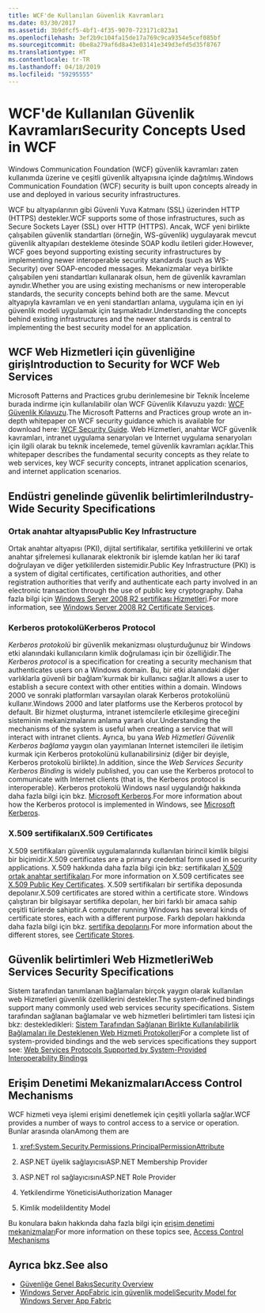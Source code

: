```yaml
---
title: WCF'de Kullanılan Güvenlik Kavramları
ms.date: 03/30/2017
ms.assetid: 3b9dfcf5-4bf1-4f35-9070-723171c823a1
ms.openlocfilehash: 3ef2b9c104fa15de17a769c9ca9354e5cef085bf
ms.sourcegitcommit: 0be8a279af6d8a43e03141e349d3efd5d35f8767
ms.translationtype: HT
ms.contentlocale: tr-TR
ms.lasthandoff: 04/18/2019
ms.locfileid: "59295555"
---
```

# <a name="security-concepts-used-in-wcf"></a><span data-ttu-id="b64c9-102">WCF'de Kullanılan Güvenlik Kavramları</span><span class="sxs-lookup"><span data-stu-id="b64c9-102">Security Concepts Used in WCF</span></span>
<span data-ttu-id="b64c9-103">Windows Communication Foundation (WCF) güvenlik kavramları zaten kullanımda üzerine ve çeşitli güvenlik altyapısına içinde dağıtılmış.</span><span class="sxs-lookup"><span data-stu-id="b64c9-103">Windows Communication Foundation (WCF) security is built upon concepts already in use and deployed in various security infrastructures.</span></span>  
  
 <span data-ttu-id="b64c9-104">WCF bu altyapılarının gibi Güvenli Yuva Katmanı (SSL) üzerinden HTTP (HTTPS) destekler.</span><span class="sxs-lookup"><span data-stu-id="b64c9-104">WCF supports some of those infrastructures, such as Secure Sockets Layer (SSL) over HTTP (HTTPS).</span></span> <span data-ttu-id="b64c9-105">Ancak, WCF yeni birlikte çalışabilen güvenlik standartları (örneğin, WS-güvenlik) uygulayarak mevcut güvenlik altyapıları destekleme ötesinde SOAP kodlu iletileri gider.</span><span class="sxs-lookup"><span data-stu-id="b64c9-105">However, WCF goes beyond supporting existing security infrastructures by implementing newer interoperable security standards (such as WS-Security) over SOAP-encoded messages.</span></span> <span data-ttu-id="b64c9-106">Mekanizmalar veya birlikte çalışabilen yeni standartları kullanarak olsun, hem de güvenlik kavramları aynıdır.</span><span class="sxs-lookup"><span data-stu-id="b64c9-106">Whether you are using existing mechanisms or new interoperable standards, the security concepts behind both are the same.</span></span> <span data-ttu-id="b64c9-107">Mevcut altyapıyla kavramları ve en yeni standartları anlama, uygulama için en iyi güvenlik modeli uygulamak için taşımaktadır.</span><span class="sxs-lookup"><span data-stu-id="b64c9-107">Understanding the concepts behind existing infrastructures and the newer standards is central to implementing the best security model for an application.</span></span>  
  
## <a name="introduction-to-security-for-wcf-web-services"></a><span data-ttu-id="b64c9-108">WCF Web Hizmetleri için güvenliğine giriş</span><span class="sxs-lookup"><span data-stu-id="b64c9-108">Introduction to Security for WCF Web Services</span></span>  
 <span data-ttu-id="b64c9-109">Microsoft Patterns and Practices grubu derinlemesine bir Teknik İnceleme burada indirme için kullanılabilir olan WCF Güvenlik Kılavuzu yazdı: [WCF Güvenlik Kılavuzu](https://go.microsoft.com/fwlink/?LinkId=210210).</span><span class="sxs-lookup"><span data-stu-id="b64c9-109">The Microsoft Patterns and Practices group wrote an in-depth whitepaper on WCF security guidance which is available for download here: [WCF Security Guide](https://go.microsoft.com/fwlink/?LinkId=210210).</span></span> <span data-ttu-id="b64c9-110">Web Hizmetleri, anahtar WCF güvenlik kavramları, intranet uygulama senaryoları ve Internet uygulama senaryoları için ilgili olarak bu teknik incelemede, temel güvenlik kavramları açıklar.</span><span class="sxs-lookup"><span data-stu-id="b64c9-110">This whitepaper describes the fundamental security concepts as they relate to web services, key WCF security concepts, intranet application scenarios, and internet application scenarios.</span></span>  
  
## <a name="industry-wide-security-specifications"></a><span data-ttu-id="b64c9-111">Endüstri genelinde güvenlik belirtimleri</span><span class="sxs-lookup"><span data-stu-id="b64c9-111">Industry-Wide Security Specifications</span></span>  
  
### <a name="public-key-infrastructure"></a><span data-ttu-id="b64c9-112">Ortak anahtar altyapısı</span><span class="sxs-lookup"><span data-stu-id="b64c9-112">Public Key Infrastructure</span></span>  
 <span data-ttu-id="b64c9-113">Ortak anahtar altyapısı (PKI), dijital sertifikalar, sertifika yetkililerini ve ortak anahtar şifrelemesi kullanarak elektronik bir işlemde katılan her iki taraf doğrulayan ve diğer yetkililerden sistemidir.</span><span class="sxs-lookup"><span data-stu-id="b64c9-113">Public Key Infrastructure (PKI) is a system of digital certificates, certification authorities, and other registration authorities that verify and authenticate each party involved in an electronic transaction through the use of public key cryptography.</span></span> <span data-ttu-id="b64c9-114">Daha fazla bilgi için [Windows Server 2008 R2 sertifikası Hizmetleri](https://go.microsoft.com/fwlink/?LinkId=210211).</span><span class="sxs-lookup"><span data-stu-id="b64c9-114">For more information, see [Windows Server 2008 R2 Certificate Services](https://go.microsoft.com/fwlink/?LinkId=210211).</span></span>  
  
### <a name="kerberos-protocol"></a><span data-ttu-id="b64c9-115">Kerberos protokolü</span><span class="sxs-lookup"><span data-stu-id="b64c9-115">Kerberos Protocol</span></span>  
 <span data-ttu-id="b64c9-116">*Kerberos protokolü* bir güvenlik mekanizması oluşturduğunuz bir Windows etki alanındaki kullanıcıların kimlik doğrulaması için bir özelliğidir.</span><span class="sxs-lookup"><span data-stu-id="b64c9-116">The *Kerberos protocol* is a specification for creating a security mechanism that authenticates users on a Windows domain.</span></span> <span data-ttu-id="b64c9-117">Bu, bir etki alanındaki diğer varlıklarla güvenli bir bağlam'kurmak bir kullanıcı sağlar.</span><span class="sxs-lookup"><span data-stu-id="b64c9-117">It allows a user to establish a secure context with other entities within a domain.</span></span> <span data-ttu-id="b64c9-118">Windows 2000 ve sonraki platformları varsayılan olarak Kerberos protokolünü kullanır.</span><span class="sxs-lookup"><span data-stu-id="b64c9-118">Windows 2000 and later platforms use the Kerberos protocol by default.</span></span> <span data-ttu-id="b64c9-119">Bir hizmet oluşturma, intranet istemcilerle etkileşime gireceğini sisteminin mekanizmalarını anlama yararlı olur.</span><span class="sxs-lookup"><span data-stu-id="b64c9-119">Understanding the mechanisms of the system is useful when creating a service that will interact with intranet clients.</span></span> <span data-ttu-id="b64c9-120">Ayrıca, bu yana *Web Hizmetleri Güvenlik Kerberos bağlama* yaygın olan yayımlanan Internet istemcileri ile iletişim kurmak için Kerberos protokolünü kullanabilirsiniz (diğer bir deyişle, Kerberos protokolü birlikte).</span><span class="sxs-lookup"><span data-stu-id="b64c9-120">In addition, since the *Web Services Security Kerberos Binding* is widely published, you can use the Kerberos protocol to communicate with Internet clients (that is, the Kerberos protocol is interoperable).</span></span> <span data-ttu-id="b64c9-121">Kerberos protokolü Windows nasıl uygulandığı hakkında daha fazla bilgi için bkz. [Microsoft Kerberos](https://go.microsoft.com/fwlink/?LinkId=210212).</span><span class="sxs-lookup"><span data-stu-id="b64c9-121">For more information about how the Kerberos protocol is implemented in Windows, see  [Microsoft Kerberos](https://go.microsoft.com/fwlink/?LinkId=210212).</span></span>  
  
### <a name="x509-certificates"></a><span data-ttu-id="b64c9-122">X.509 sertifikaları</span><span class="sxs-lookup"><span data-stu-id="b64c9-122">X.509 Certificates</span></span>  
 <span data-ttu-id="b64c9-123">X.509 sertifikaları güvenlik uygulamalarında kullanılan birincil kimlik bilgisi bir biçimidir.</span><span class="sxs-lookup"><span data-stu-id="b64c9-123">X.509 certificates are a primary credential form used in security applications.</span></span> <span data-ttu-id="b64c9-124">X.509 hakkında daha fazla bilgi için bkz: sertifikaları [X.509 ortak anahtar sertifikaları](https://go.microsoft.com/fwlink/?LinkId=210213).</span><span class="sxs-lookup"><span data-stu-id="b64c9-124">For more information on X.509 certificates see [X.509 Public Key Certificates](https://go.microsoft.com/fwlink/?LinkId=210213).</span></span> <span data-ttu-id="b64c9-125">X.509 sertifikaları bir sertifika deposunda depolanır.</span><span class="sxs-lookup"><span data-stu-id="b64c9-125">X.509 certificates are stored within a certificate store.</span></span> <span data-ttu-id="b64c9-126">Windows çalıştıran bir bilgisayar sertifika depoları, her biri farklı bir amaca sahip çeşitli türlerde sahiptir.</span><span class="sxs-lookup"><span data-stu-id="b64c9-126">A computer running Windows has several kinds of certificate stores, each with a different purpose.</span></span> <span data-ttu-id="b64c9-127">Farklı depoları hakkında daha fazla bilgi için bkz. [sertifika depolarını](https://go.microsoft.com/fwlink/?LinkID=87787).</span><span class="sxs-lookup"><span data-stu-id="b64c9-127">For more information about the different stores, see [Certificate Stores](https://go.microsoft.com/fwlink/?LinkID=87787).</span></span>  
  
## <a name="web-services-security-specifications"></a><span data-ttu-id="b64c9-128">Güvenlik belirtimleri Web Hizmetleri</span><span class="sxs-lookup"><span data-stu-id="b64c9-128">Web Services Security Specifications</span></span>  
 <span data-ttu-id="b64c9-129">Sistem tarafından tanımlanan bağlamaları birçok yaygın olarak kullanılan web Hizmetleri güvenlik özelliklerini destekler.</span><span class="sxs-lookup"><span data-stu-id="b64c9-129">The system-defined bindings support many commonly used web services security specifications.</span></span> <span data-ttu-id="b64c9-130">Sistem tarafından sağlanan bağlamalar ve web hizmetleri belirtimleri tam listesi için bkz: destekledikleri: [Sistem Tarafından Sağlanan Birlikte Kullanılabilirlik Bağlamaları ile Desteklenen Web Hizmeti Protokolleri](../../../../docs/framework/wcf/feature-details/web-services-protocols-supported-by-system-provided-interoperability-bindings.md)</span><span class="sxs-lookup"><span data-stu-id="b64c9-130">For a complete list of system-provided bindings and the web services specifications they support see: [Web Services Protocols Supported by System-Provided Interoperability Bindings](../../../../docs/framework/wcf/feature-details/web-services-protocols-supported-by-system-provided-interoperability-bindings.md)</span></span>  
  
## <a name="access-control-mechanisms"></a><span data-ttu-id="b64c9-131">Erişim Denetimi Mekanizmaları</span><span class="sxs-lookup"><span data-stu-id="b64c9-131">Access Control Mechanisms</span></span>  
 <span data-ttu-id="b64c9-132">WCF hizmeti veya işlemi erişimi denetlemek için çeşitli yollarla sağlar.</span><span class="sxs-lookup"><span data-stu-id="b64c9-132">WCF provides a number of ways to control access to a service or operation.</span></span> <span data-ttu-id="b64c9-133">Bunlar arasında olan</span><span class="sxs-lookup"><span data-stu-id="b64c9-133">Among them are</span></span>  
  
1. <xref:System.Security.Permissions.PrincipalPermissionAttribute>  
  
2. <span data-ttu-id="b64c9-134">ASP.NET üyelik sağlayıcısı</span><span class="sxs-lookup"><span data-stu-id="b64c9-134">ASP.NET Membership Provider</span></span>  
  
3. <span data-ttu-id="b64c9-135">ASP.NET rol sağlayıcısını</span><span class="sxs-lookup"><span data-stu-id="b64c9-135">ASP.NET Role Provider</span></span>  
  
4. <span data-ttu-id="b64c9-136">Yetkilendirme Yöneticisi</span><span class="sxs-lookup"><span data-stu-id="b64c9-136">Authorization Manager</span></span>  
  
5. <span data-ttu-id="b64c9-137">Kimlik modeli</span><span class="sxs-lookup"><span data-stu-id="b64c9-137">Identity Model</span></span>  
  
 <span data-ttu-id="b64c9-138">Bu konulara bakın hakkında daha fazla bilgi için [erişim denetimi mekanizmaları](../../../../docs/framework/wcf/feature-details/access-control-mechanisms.md)</span><span class="sxs-lookup"><span data-stu-id="b64c9-138">For more information on these topics see, [Access Control Mechanisms](../../../../docs/framework/wcf/feature-details/access-control-mechanisms.md)</span></span>  
  
## <a name="see-also"></a><span data-ttu-id="b64c9-139">Ayrıca bkz.</span><span class="sxs-lookup"><span data-stu-id="b64c9-139">See also</span></span>

- [<span data-ttu-id="b64c9-140">Güvenliğe Genel Bakış</span><span class="sxs-lookup"><span data-stu-id="b64c9-140">Security Overview</span></span>](../../../../docs/framework/wcf/feature-details/security-overview.md)
- [<span data-ttu-id="b64c9-141">Windows Server AppFabric için güvenlik modeli</span><span class="sxs-lookup"><span data-stu-id="b64c9-141">Security Model for Windows Server App Fabric</span></span>](https://go.microsoft.com/fwlink/?LinkID=201279&clcid=0x409)
